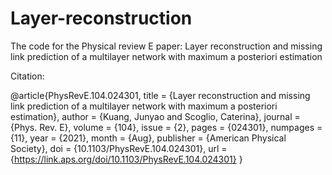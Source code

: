 # Layer-reconstruction

The code for the Physical review E paper: Layer reconstruction and missing link prediction of a multilayer network with maximum a posteriori estimation


Citation:

@article{PhysRevE.104.024301,
  title = {Layer reconstruction and missing link prediction of a multilayer network with maximum a posteriori estimation},
  author = {Kuang, Junyao and Scoglio, Caterina},
  journal = {Phys. Rev. E},
  volume = {104},
  issue = {2},
  pages = {024301},
  numpages = {11},
  year = {2021},
  month = {Aug},
  publisher = {American Physical Society},
  doi = {10.1103/PhysRevE.104.024301},
  url = {https://link.aps.org/doi/10.1103/PhysRevE.104.024301}
}

